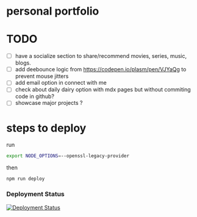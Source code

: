 # personal portfolio

# TODO
- [ ] have a socialize section to share/recommend movies, series, music, blogs.
- [ ] add deebounce logic from https://codepen.io/plasm/pen/VJYaQg to prevent mouse jitters
- [ ] add email option in connect with me
- [ ] check about daily dairy option with mdx pages but without commiting code in github?
- [ ] showcase major projects ?

# steps to deploy
run 
```sh
export NODE_OPTIONS=--openssl-legacy-provider
```

then 

```node
npm run deploy
```

### Deployment Status

  [![Deployment Status](https://api.netlify.com/api/v1/badges/b1750240-5592-420d-91be-5c9caea0e885/deploy-status)](https://app.netlify.com/sites/jenishjain/deploys)